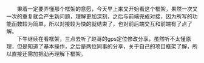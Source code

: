 &emsp;&emsp;秉着一定要弄懂那个框架的意愿，今天早上来又开始看这个框架，果然一次又一次的重复就会产生新问题，理解更加深刻，之后与前端完成对接，因为所写的功能函数较为简单，所以对接较为快的就结束了，也对前后端交互和前端有了点了解。
<br/>
&emsp;&emsp;下午继续在看框架，三点去听了赵哥的gps定位修改分享，虽然听不太懂原理，但是知道了基本操作，之后是两位同事的分享，关于自己的项目框架了解，所以直接还需加把劲再理解下框架。